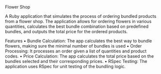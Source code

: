 Flower Shop

A Ruby application that simulates the process of ordering bundled products from a flower shop. The application allows for ordering flowers in various quantities, 
calculates the best bundle combination based on predefined bundles, and outputs the total price for the ordered products.

Features
	•	Bundle Calculation: The app calculates the best way to bundle flowers, making sure the minimal number of bundles is used
	•	Order Processing: It processes an order given a list of quantities and product codes.
	•	Price Calculation: The app calculates the total price based on the bundles selected and their corresponding prices.
	•	RSpec Testing: The application uses RSpec for unit testing of the bundling logic.
